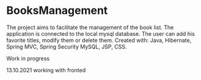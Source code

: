 # BooksManagement

The project aims to facilitate the management of the book list. The application is connected to the local mysql database. The user can add his favorite titles, modify them or delete them.
Created with:
Java,
Hibernate,
Spring MVC,
Spring Security
MySQL,
JSP,
CSS.

Work in progress

13.10.2021 working with fronted
